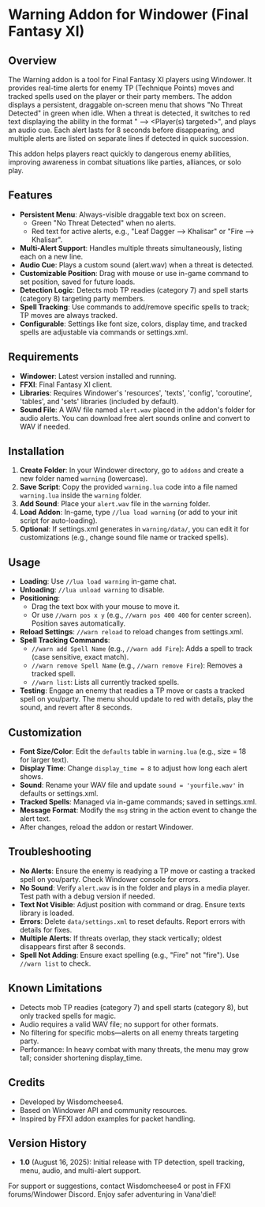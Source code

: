 # Warning Addon for Windower (Final Fantasy XI)

## Overview
The Warning addon is a tool for Final Fantasy XI players using Windower. It provides real-time alerts for enemy TP (Technique Points) moves and tracked spells used on the player or their party members. The addon displays a persistent, draggable on-screen menu that shows "No Threat Detected" in green when idle. When a threat is detected, it switches to red text displaying the ability in the format "<Ability> --> <Player(s) targeted>", and plays an audio cue. Each alert lasts for 8 seconds before disappearing, and multiple alerts are listed on separate lines if detected in quick succession.

This addon helps players react quickly to dangerous enemy abilities, improving awareness in combat situations like parties, alliances, or solo play.

## Features
- **Persistent Menu**: Always-visible draggable text box on screen.
  - Green "No Threat Detected" when no alerts.
  - Red text for active alerts, e.g., "Leaf Dagger --> Khalisar" or "Fire --> Khalisar".
- **Multi-Alert Support**: Handles multiple threats simultaneously, listing each on a new line.
- **Audio Cue**: Plays a custom sound (alert.wav) when a threat is detected.
- **Customizable Position**: Drag with mouse or use in-game command to set position, saved for future loads.
- **Detection Logic**: Detects mob TP readies (category 7) and spell starts (category 8) targeting party members.
- **Spell Tracking**: Use commands to add/remove specific spells to track; TP moves are always tracked.
- **Configurable**: Settings like font size, colors, display time, and tracked spells are adjustable via commands or settings.xml.

## Requirements
- **Windower**: Latest version installed and running.
- **FFXI**: Final Fantasy XI client.
- **Libraries**: Requires Windower's 'resources', 'texts', 'config', 'coroutine', 'tables', and 'sets' libraries (included by default).
- **Sound File**: A WAV file named `alert.wav` placed in the addon's folder for audio alerts. You can download free alert sounds online and convert to WAV if needed.

## Installation
1. **Create Folder**: In your Windower directory, go to `addons` and create a new folder named `warning` (lowercase).
2. **Save Script**: Copy the provided `warning.lua` code into a file named `warning.lua` inside the `warning` folder.
3. **Add Sound**: Place your `alert.wav` file in the `warning` folder.
4. **Load Addon**: In-game, type `//lua load warning` (or add to your init script for auto-loading).
5. **Optional**: If settings.xml generates in `warning/data/`, you can edit it for customizations (e.g., change sound file name or tracked spells).

## Usage
- **Loading**: Use `//lua load warning` in-game chat.
- **Unloading**: `//lua unload warning` to disable.
- **Positioning**:
  - Drag the text box with your mouse to move it.
  - Or use `//warn pos x y` (e.g., `//warn pos 400 400` for center screen). Position saves automatically.
- **Reload Settings**: `//warn reload` to reload changes from settings.xml.
- **Spell Tracking Commands**:
  - `//warn add Spell Name` (e.g., `//warn add Fire`): Adds a spell to track (case sensitive, exact match).
  - `//warn remove Spell Name` (e.g., `//warn remove Fire`): Removes a tracked spell.
  - `//warn list`: Lists all currently tracked spells.
- **Testing**: Engage an enemy that readies a TP move or casts a tracked spell on you/party. The menu should update to red with details, play the sound, and revert after 8 seconds.

## Customization
- **Font Size/Color**: Edit the `defaults` table in `warning.lua` (e.g., size = 18 for larger text).
- **Display Time**: Change `display_time = 8` to adjust how long each alert shows.
- **Sound**: Rename your WAV file and update `sound = 'yourfile.wav'` in defaults or settings.xml.
- **Tracked Spells**: Managed via in-game commands; saved in settings.xml.
- **Message Format**: Modify the `msg` string in the action event to change the alert text.
- After changes, reload the addon or restart Windower.

## Troubleshooting
- **No Alerts**: Ensure the enemy is readying a TP move or casting a tracked spell on you/party. Check Windower console for errors.
- **No Sound**: Verify `alert.wav` is in the folder and plays in a media player. Test path with a debug version if needed.
- **Text Not Visible**: Adjust position with command or drag. Ensure texts library is loaded.
- **Errors**: Delete `data/settings.xml` to reset defaults. Report errors with details for fixes.
- **Multiple Alerts**: If threats overlap, they stack vertically; oldest disappears first after 8 seconds.
- **Spell Not Adding**: Ensure exact spelling (e.g., "Fire" not "fire"). Use `//warn list` to check.

## Known Limitations
- Detects mob TP readies (category 7) and spell starts (category 8), but only tracked spells for magic.
- Audio requires a valid WAV file; no support for other formats.
- No filtering for specific mobs—alerts on all enemy threats targeting party.
- Performance: In heavy combat with many threats, the menu may grow tall; consider shortening display_time.

## Credits
- Developed by Wisdomcheese4.
- Based on Windower API and community resources.
- Inspired by FFXI addon examples for packet handling.

## Version History
- **1.0** (August 16, 2025): Initial release with TP detection, spell tracking, menu, audio, and multi-alert support.

For support or suggestions, contact Wisdomcheese4 or post in FFXI forums/Windower Discord. Enjoy safer adventuring in Vana'diel!
